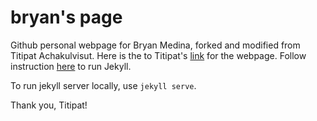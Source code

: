 # bryan's page

Github personal webpage for Bryan Medina, forked and modified from Titipat Achakulvisut. Here is the to Titipat's [link](http://titipata.github.io/) for the webpage.
Follow instruction [here](https://jekyllrb.com/) to run Jekyll.

To run jekyll server locally, use `jekyll serve`.

Thank you, Titipat!
